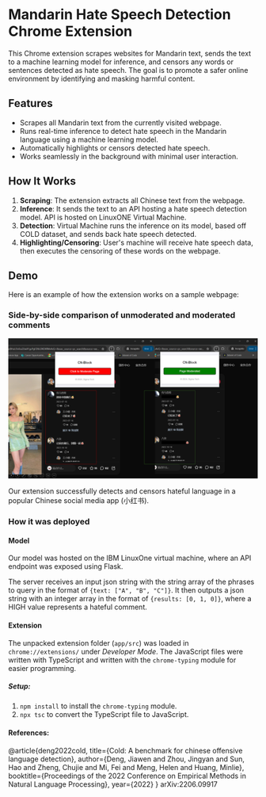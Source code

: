 # Mandarin Hate Speech Detection Chrome Extension

This Chrome extension scrapes websites for Mandarin text, sends the text to a machine learning model for inference, and censors any words or sentences detected as hate speech. The goal is to promote a safer online environment by identifying and masking harmful content.

## Features
- Scrapes all Mandarin text from the currently visited webpage.
- Runs real-time inference to detect hate speech in the Mandarin language using a machine learning model.
- Automatically highlights or censors detected hate speech.
- Works seamlessly in the background with minimal user interaction.


## How It Works
1. **Scraping**: The extension extracts all Chinese text from the webpage.
2. **Inference**: It sends the text to an API hosting a hate speech detection model. API is hosted on LinuxONE Virtual Machine.
3. **Detection**: Virtual Machine runs the inference on its model, based off COLD dataset, and sends back hate speech detected.
4. **Highlighting/Censoring**: User's machine will receive hate speech data, then executes the censoring of these words on the webpage.

## Demo

Here is an example of how the extension works on a sample webpage:

### Side-by-side comparison of unmoderated and moderated comments

![moderation](img/moderation.png)

Our extension successfully detects and censors hateful language in a popular Chinese social media app (小红书).

### How it was deployed

#### Model

Our model was hosted on the IBM LinuxOne virtual machine, where an API endpoint was exposed using Flask. 

The server receives an input json string with the string array of the phrases to query in the format of ```{text: ["A", "B", "C"]}```. It then outputs a json string with an integer array in the format of ```{results: [0, 1, 0]}```, where a HIGH value represents a hateful comment.

#### Extension

The unpacked extension folder (```app/src```) was loaded in ```chrome://extensions/``` under _Developer Mode_. The JavaScript files were written with TypeScript and written with the `chrome-typing` module for easier programming.

##### Setup:
1. `npm install` to install the `chrome-typing` module.
2. `npx tsc` to convert the TypeScript file to JavaScript.

#### References:
@article{deng2022cold,
  title={Cold: A benchmark for chinese offensive language detection},
  author={Deng, Jiawen and Zhou, Jingyan and Sun, Hao and Zheng, Chujie and Mi, Fei and  Meng, Helen and Huang, Minlie},
  booktitle={Proceedings of the 2022 Conference on Empirical Methods in Natural Language Processing},
  year={2022}
}
arXiv:2206.09917
